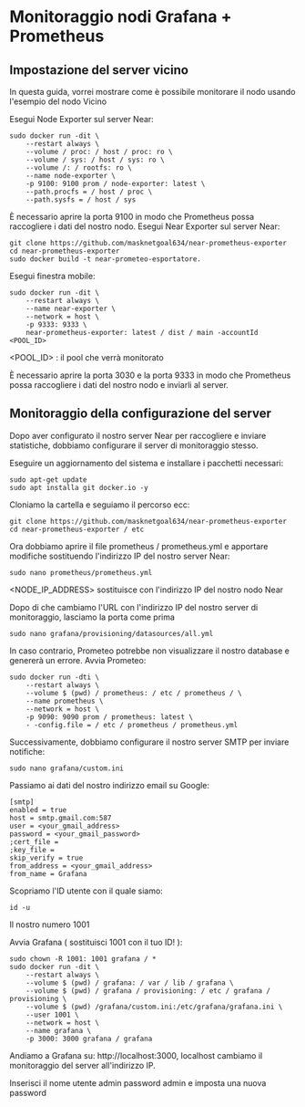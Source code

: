 # Monitoraggio nodi Grafana + Prometheus

## Impostazione del server vicino

In questa guida, vorrei mostrare come è possibile monitorare il nodo usando l'esempio del nodo Vicino

Esegui Node Exporter sul server Near:

```
sudo docker run -dit \ 
    --restart always \ 
    --volume / proc: / host / proc: ro \ 
    --volume / sys: / host / sys: ro \ 
    --volume /: / rootfs: ro \ 
    --name node-exporter \ 
    -p 9100: 9100 prom / node-exporter: latest \ 
    --path.procfs = / host / proc \ 
    --path.sysfs = / host / sys
```

È necessario aprire la porta 9100 in modo che Prometheus possa raccogliere i dati del nostro nodo.
Esegui Near Exporter sul server Near:

```
git clone https://github.com/masknetgoal634/near-prometheus-exporter 
cd near-prometheus-exporter
sudo docker build -t near-prometeo-esportatore.
```

Esegui finestra mobile:

```
sudo docker run -dit \ 
    --restart always \ 
    --name near-exporter \ 
    --network = host \ 
    -p 9333: 9333 \ 
    near-prometheus-exporter: latest / dist / main -accountId <POOL_ID>
 ```   
    
<POOL_ID> : il pool che verrà monitorato

È necessario aprire la porta 3030 e la porta 9333 in modo che Prometheus possa raccogliere i dati del nostro nodo e inviarli al server.

## Monitoraggio della configurazione del server

Dopo aver configurato il nostro server Near per raccogliere e inviare statistiche, dobbiamo configurare il server di monitoraggio stesso.

Eseguire un aggiornamento del sistema e installare i pacchetti necessari:

```
sudo apt-get update 
sudo apt installa git docker.io -y
```

Cloniamo la cartella e seguiamo il percorso ecc:

```
git clone https://github.com/masknetgoal634/near-prometheus-exporter 
cd near-prometheus-exporter / etc
```

Ora dobbiamo aprire il file prometheus / prometheus.yml e apportare modifiche sostituendo l'indirizzo IP del nostro server Near:
```
sudo nano prometheus/prometheus.yml
```
<NODE_IP_ADDRESS> sostituisce con l'indirizzo IP del nostro nodo Near


Dopo di che cambiamo l'URL con l'indirizzo IP del nostro server di monitoraggio, lasciamo la porta come prima

```
sudo nano grafana/provisioning/datasources/all.yml
```

In caso contrario, Prometeo potrebbe non visualizzare il nostro database e genererà un errore.
Avvia Prometeo:

```
sudo docker run -dti \ 
    --restart always \ 
    --volume $ (pwd) / prometheus: / etc / prometheus / \ 
    --name prometheus \ 
    --network = host \ 
    -p 9090: 9090 prom / prometheus: latest \ 
    - -config.file = / etc / prometheus / prometheus.yml
```

Successivamente, dobbiamo configurare il nostro server SMTP per inviare notifiche:

```
sudo nano grafana/custom.ini
```

Passiamo ai dati del nostro indirizzo email su Google:
```
[smtp]
enabled = true
host = smtp.gmail.com:587 
user = <your_gmail_address>
password = <your_gmail_password>
;cert_file =
;key_file =
skip_verify = true
from_address = <your_gmail_address>
from_name = Grafana
```
Scopriamo l'ID utente con il quale siamo:

```
id -u
```

Il nostro numero 1001

Avvia Grafana ( sostituisci 1001 con il tuo ID! ):

```
sudo chown -R 1001: 1001 grafana / * 
sudo docker run -dit \ 
    --restart always \ 
    --volume $ (pwd) / grafana: / var / lib / grafana \ 
    --volume $ (pwd) / grafana / provisioning: / etc / grafana / provisioning \ 
    --volume $ (pwd) /grafana/custom.ini:/etc/grafana/grafana.ini \ 
    --user 1001 \ 
    --network = host \ 
    --name grafana \ 
    -p 3000: 3000 grafana / grafana
```    
Andiamo a Grafana su: http://localhost:3000, localhost cambiamo il monitoraggio del server all'indirizzo IP.

Inserisci il nome utente admin password admin e imposta una nuova password
